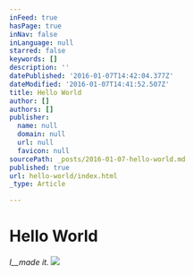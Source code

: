 ```yaml
---
inFeed: true
hasPage: true
inNav: false
inLanguage: null
starred: false
keywords: []
description: ''
datePublished: '2016-01-07T14:42:04.377Z'
dateModified: '2016-01-07T14:41:52.507Z'
title: Hello World
author: []
authors: []
publisher:
  name: null
  domain: null
  url: null
  favicon: null
sourcePath: _posts/2016-01-07-hello-world.md
published: true
url: hello-world/index.html
_type: Article

---
```

# Hello World

_I__made it._
![](https://the-grid-user-content.s3-us-west-2.amazonaws.com/68db9054-086f-4b00-bc21-f629382fed56.jpg)